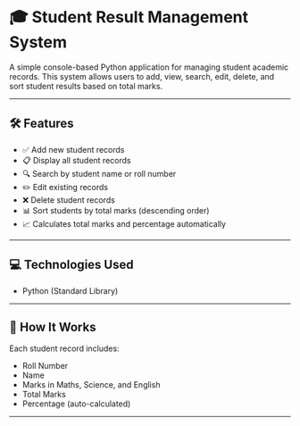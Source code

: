 # 🎓 Student Result Management System

A simple console-based Python application for managing student academic records. This system allows users to add, view, search, edit, delete, and sort student results based on total marks.

---

## 🛠 Features

- ✅ Add new student records
- 📋 Display all student records
- 🔍 Search by student name or roll number
- ✏️ Edit existing records
- ❌ Delete student records
- 📊 Sort students by total marks (descending order)
- 📈 Calculates total marks and percentage automatically

---

## 💻 Technologies Used

- Python (Standard Library)

---

## 🧩 How It Works

Each student record includes:
- Roll Number
- Name
- Marks in Maths, Science, and English
- Total Marks
- Percentage (auto-calculated)

---


